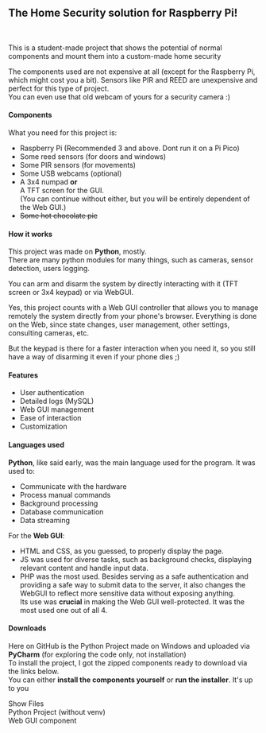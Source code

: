<h2>The Home Security solution for Raspberry Pi!</h2>
<br>
<p>This is a student-made project that shows the potential of normal components and mount them into a custom-made home security</p>
<p>The components used are not expensive at all (except for the Raspberry Pi, which might cost you a bit). Sensors like PIR and REED are unexpensive and perfect for this type of project.<br>
You can even use that old webcam of yours for a security camera :)</p>

<h4>Components</h4>
<p>What you need for this project is:</p>
<ul>
  <li>Raspberry Pi (Recommended 3 and above. Dont run it on a Pi Pico)</li>
  <li>Some reed sensors (for doors and windows)</li>
  <li>Some PIR sensors (for movements)</li>
  <li>Some USB webcams (optional)</li>
  <li>A 3x4 numpad <b>or</b><br>A TFT screen for the GUI.<br>(You can continue without either, but you will be entirely dependent of the Web GUI.)</li>
  <li><s>Some hot chocolate pie</s></li>
</ul>

<h4>How it works</h4>
<p>This project was made on <b>Python</b>, mostly. <br>There are many python modules for many things, such as cameras, sensor detection, users logging.</p>
<p>You can arm and disarm the system by directly interacting with it (TFT screen or 3x4 keypad) or via WebGUI.</p>
<p>Yes, this project counts with a Web GUI controller that allows you to manage remotely the system directly from your phone's browser. Everything is done on the Web, since state changes, user management, other settings, consulting cameras, etc.</p>
<p>But the keypad is there for a faster interaction when you need it, so you still have a way of disarming it even if your phone dies ;)</p>

<h4>Features</h4>
<ul>
  <li>User authentication</li>
  <li>Detailed logs (MySQL)</li>
  <li>Web GUI management</li>
  <li>Ease of interaction</li>
  <li>Customization</li>
</ul>

<h4>Languages used</h4>
<p><b>Python</b>, like said early, was the main language used for the program. It was used to:<br>
  <ul>
    <li>Communicate with the hardware</li>
    <li>Process manual commands</li>
    <li>Background processing</li>
    <li>Database communication</li>
    <li>Data streaming</li>
  </ul>
  
<p>For the <b>Web GUI</b>:<br>
  <ul>
  <li>HTML and CSS, as you guessed, to properly display the page.</li>
  <li>JS was used for diverse tasks, such as background checks, displaying relevant content and handle input data.</li>
  <li>PHP was the most used. Besides serving as a safe authentication and providing a safe way to submit data to the server, 
  it also changes the WebGUI to reflect more sensitive data without exposing anything.<br>
  Its use was <b>crucial</b> in making the Web GUI well-protected. It was the most used one out of all 4.</li>
  </ul>
</p>
  
<h4>Downloads</h4>
<p>Here on GitHub is the Python Project made on Windows and uploaded via <b>PyCharm</b> (for exploring the code only, not installation)<br>
To install the project, I got the zipped components ready to download via the links below.<br>
You can either <b>install the components yourself</b> or <b>run the installer</b>. It's up to you</p>
<a target="https://suricatingss.xyz/nextcloud/index.php/s/ARrYTe69qzrbqwd">Show Files</a><br>
<a target="https://suricatingss.xyz/nextcloud/index.php/s/ARrYTe69qzrbqwd/download?path=%2F&files=python_prog.zip">Python Project (without venv)</a><br>
<a target="https://suricatingss.xyz/nextcloud/index.php/s/ARrYTe69qzrbqwd/download?path=%2F&files=safe-gui.zip">Web GUI component</a>
